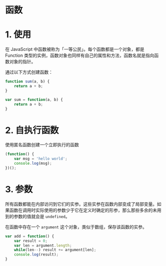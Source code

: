 # 函数

# 1. 使用
在 JavaScript 中函数被称为「一等公民」。每个函数都是一个对象，都是 Function 类型的实例，函数对象也同样有自己的属性和方法，函数名就是指向函数对象的指针。

通过以下方式创建函数：
```js
function sum(a, b) {
    return a + b;
}
```
```js
var sum = function(a, b) {
    return a + b;
}
```

# 2. 自执行函数
使用匿名函数创建一个立即执行的函数

```js
(function() {
    var msg = 'hello world';
    console.log(msg);
})();
```

# 3. 参数
所有函数都能在内部访问到它们的实参。这些实参在函数内部变成了局部变量。如果函数在调用时实际使用的参数少于它在定义时确定的形参，那么那些多余的未用到的参数的值就会是 `undefined`。

在函数中存在一个 `argument` 这个对象，类似于数组，保存该函数的实参。

```js
var add = function() {
    var result = 0;
    var len = argument.length;
    while(len--) result += argument[len];
    console.log(result);
}
```

